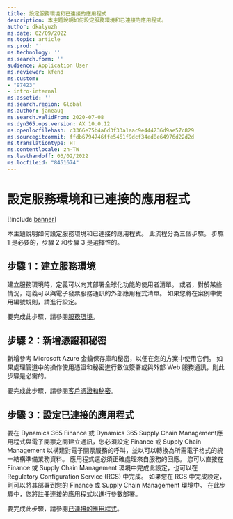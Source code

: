 ```yaml
---
title: 設定服務環境和已連接的應用程式
description: 本主題說明如何設定服務環境和已連接的應用程式。
author: dkalyuzh
ms.date: 02/09/2022
ms.topic: article
ms.prod: ''
ms.technology: ''
ms.search.form: ''
audience: Application User
ms.reviewer: kfend
ms.custom:
- "97423"
- intro-internal
ms.assetid: ''
ms.search.region: Global
ms.author: janeaug
ms.search.validFrom: 2020-07-08
ms.dyn365.ops.version: AX 10.0.12
ms.openlocfilehash: c3366e75b4a6d3f33a1aac9e444236d9ae57c829
ms.sourcegitcommit: ffdb6794746ffe5461f9dcf34ed8e64976d22d2d
ms.translationtype: HT
ms.contentlocale: zh-TW
ms.lasthandoff: 03/02/2022
ms.locfileid: "8451674"
---
```

# <a name="configure-service-environments-and-connected-applications"></a>設定服務環境和已連接的應用程式

[!include [banner](../includes/banner.md)]

本主題說明如何設定服務環境和已連接的應用程式。 此流程分為三個步驟。 步驟 1 是必要的，步驟 2 和步驟 3 是選擇性的。

## <a name="step-1-create-a-service-environment"></a>步驟 1：建立服務環境

建立服務環境時，定義可以向其部署全球化功能的使用者清單。 或者，對於某些情況，定義可以與電子發票服務通訊的外部應用程式清單。 如果您將在案例中使用編號規則，請進行設定。

要完成此步驟，請參閱[服務環境](e-invoicing-service-environments.md)。

## <a name="step-2-add-certificates-and-secrets"></a>步驟 2：新增憑證和秘密

新增參考 Microsoft Azure 金鑰保存庫和秘密，以便在您的方案中使用它們。 如果處理管道中的操作使用憑證和秘密進行數位簽署或與外部 Web 服務通訊，則此步驟是必需的。

要完成此步驟，請參閱[客戶憑證和秘密](e-invoicing-customer-certificates-secrets.md)。

## <a name="step-3-configure-connected-applications"></a>步驟 3：設定已連接的應用程式

要在 Dynamics 365 Finance 或 Dynamics 365 Supply Chain Management應用程式與電子開票之間建立通訊，您必須設定 Finance 或 Supply Chain Management 以構建對電子開票服務的呼叫，並以可以轉換為所需電子格式的統一結構準備業務資料。 應用程式還必須正確處理來自服務的回應。 您可以直接在 Finance 或 Supply Chain Management 環境中完成此設定，也可以在 Regulatory Configuration Service (RCS) 中完成。 如果您在 RCS 中完成設定，則可以將其部署到您的 Finance 或 Supply Chain Management 環境中。 在此步驟中，您將註冊連接的應用程式以進行參數部署。

要完成此步驟，請參閱[已連接的應用程式](e-invoicing-connected-applications.md)。
